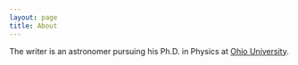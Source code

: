 ```yaml
---
layout: page
title: About
---
```


The writer is an astronomer pursuing his Ph.D. in Physics at [Ohio University](https://www.ohio.edu/).
